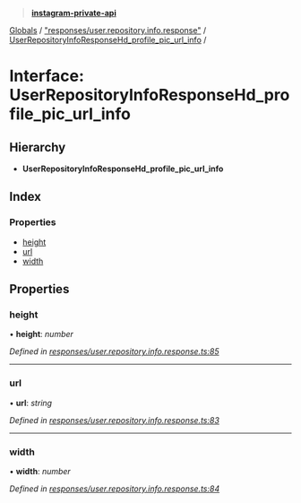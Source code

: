 > **[instagram-private-api](../README.md)**

[Globals](../README.md) / ["responses/user.repository.info.response"](../modules/_responses_user_repository_info_response_.md) / [UserRepositoryInfoResponseHd_profile_pic_url_info](_responses_user_repository_info_response_.userrepositoryinforesponsehd_profile_pic_url_info.md) /

# Interface: UserRepositoryInfoResponseHd_profile_pic_url_info

## Hierarchy

- **UserRepositoryInfoResponseHd_profile_pic_url_info**

## Index

### Properties

- [height](_responses_user_repository_info_response_.userrepositoryinforesponsehd_profile_pic_url_info.md#height)
- [url](_responses_user_repository_info_response_.userrepositoryinforesponsehd_profile_pic_url_info.md#url)
- [width](_responses_user_repository_info_response_.userrepositoryinforesponsehd_profile_pic_url_info.md#width)

## Properties

### height

• **height**: _number_

_Defined in [responses/user.repository.info.response.ts:85](https://github.com/realinstadude/instagram-private-api/blob/4ae8fec/src/responses/user.repository.info.response.ts#L85)_

---

### url

• **url**: _string_

_Defined in [responses/user.repository.info.response.ts:83](https://github.com/realinstadude/instagram-private-api/blob/4ae8fec/src/responses/user.repository.info.response.ts#L83)_

---

### width

• **width**: _number_

_Defined in [responses/user.repository.info.response.ts:84](https://github.com/realinstadude/instagram-private-api/blob/4ae8fec/src/responses/user.repository.info.response.ts#L84)_

